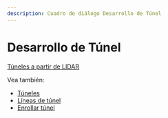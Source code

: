 ```yaml
---
description: Cuadro de diálogo Desarrollo de Túnel
---
```


# Desarrollo de Túnel

[Túneles a partir de LIDAR](../../fichas-de-herramientas/ficha-de-herramientas-archivos-lidar/tuneles.md)

Vea también:

* [Túneles](/mdtopx/modulo-laser/tuneles/)
* [Líneas de túnel](buscar-limites-de-tunel.md)
* [Enrollar túnel](enrollar-tunel.md)

